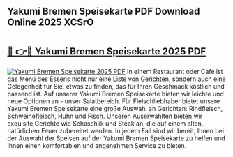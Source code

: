 ## Yakumi Bremen Speisekarte PDF Download Online 2025 XCSrO

# <h2><a href="http://gc8mhb.nevu.top/?p=Yakumi+Bremen+Speisekarte">🔗 👉🔴 Yakumi Bremen Speisekarte 2025 PDF</a></h2>

[![Yakumi Bremen Speisekarte 2025 PDF](https://i.imgur.com/dBaPXMq.png)](http://gc8mhb.nevu.top/?p=Yakumi+Bremen+Speisekarte)
In einem Restaurant oder Café ist das Menü des Essens nicht nur eine Liste von Gerichten, sondern auch eine Gelegenheit für Sie, etwas zu finden, das für Ihren Geschmack köstlich und passend ist. Auf unserer Yakumi Bremen Speisekarte bieten wir leichte und neue Optionen an - unser Salatbereich. Für Fleischliebhaber bietet unsere Yakumi Bremen Speisekarte eine große Auswahl an Gerichten: Rindfleisch, Schweinefleisch, Huhn und Fisch. Unseren Auserwählten bieten wir exquisite Gerichte wie Schaschlik und Steak an, die auf einem alten, natürlichen Feuer zubereitet werden. In jedem Fall sind wir bereit, Ihnen bei der Auswahl der Speisen auf der Yakumi Bremen Speisekarte zu helfen und Ihnen einen komfortablen und angenehmen Service zu bieten.
